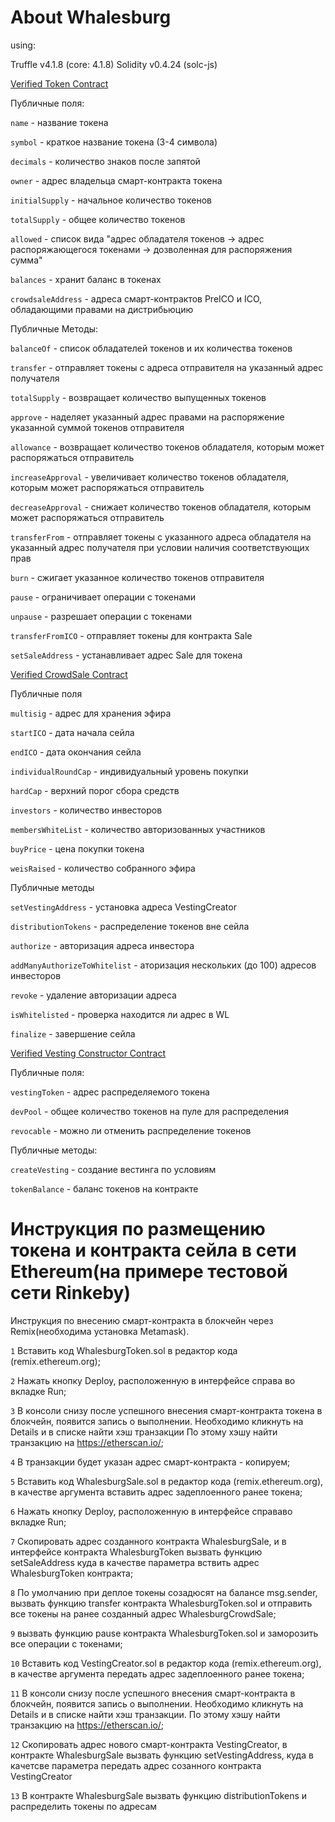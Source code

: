 #  About Whalesburg

using:

Truffle v4.1.8 (core: 4.1.8)
Solidity v0.4.24 (solc-js)

[Verified Token Contract](https://rinkeby.etherscan.io/address/0xd6e66dcb0ecf9bac791b0398bb1d91500ca1ad14)


Публичные поля:

`name` - название токена

`symbol` - краткое название токена (3-4 символа)

`decimals` - количество знаков после запятой

`owner` - адрес владельца смарт-контракта токена

`initialSupply` - начальное количество токенов

`totalSupply` - общее количество токенов

`allowed` - список вида "адрес обладателя токенов -> адрес распоряжающегося токенами -> дозволенная для распоряжения сумма"

`balances` - хранит баланс в токенах

`crowdsaleAddress` - адреса смарт-контрактов PreICO и ICO, обладающими правами на дистрибьюцию

Публичные Методы:

`balanceOf` - список обладателей токенов и их количества токенов

`transfer` - отправляет токены с адреса отправителя на указанный адрес получателя

`totalSupply` - возвращает количество выпущенных токенов

`approve` - наделяет указанный адрес правами на распоряжение указанной суммой токенов отправителя

`allowance` - возвращает количество токенов обладателя, которым может распоряжаться отправитель

`increaseApproval` - увеличивает количество токенов обладателя, которым может распоряжаться отправитель

`decreaseApproval` - снижает количество токенов обладателя, которым может распоряжаться отправитель

`transferFrom` - отправляет токены с указанного адреса обладателя на указанный адрес получателя при условии наличия соответствующих прав

`burn` - сжигает указанное количество токенов отправителя

`pause` - ограничивает операции с токенами

`unpause` - разрешает операции с токенами

`transferFromICO`  - отправляет токены для контракта Sale

`setSaleAddress` - устанавливает адрес Sale для токена




[Verified CrowdSale Contract](https://rinkeby.etherscan.io/address/0x81ada0d4f0ddf3a12a7ee11e6e87849fa16df478)


Публичные поля


`multisig` - адрес для хранения эфира

`startICO` - дата начала сейла

`endICO` - дата окончания сейла

`individualRoundCap` - индивидуальный уровень покупки

`hardCap` - верхний порог сбора средств

`investors` - количество инвесторов

`membersWhiteList` - количество авторизованных участников

`buyPrice` - цена покупки токена

`weisRaised` - количество собранного эфира



Публичные методы


`setVestingAddress` - установка адреса VestingCreator

`distributionTokens` - распределение токенов вне сейла

`authorize` - авторизация адреса инвестора

`addManyAuthorizeToWhitelist` - аторизация нескольких (до 100) адресов инвесторов

`revoke` - удаление авторизации адреса

`isWhitelisted` - проверка находится ли адрес в WL

`finalize` - завершение сейла



[Verified Vesting Constructor Contract](https://rinkeby.etherscan.io/address/0x7256a621e74ad732f2282c810247e9b7c48ef796)


Публичные поля:


`vestingToken` - адрес распределяемого токена

`devPool` - общее количество токенов на пуле для распределения

`revocable` - можно ли отменить распределение токенов

Публичные методы:

`createVesting` - создание вестинга по условиям

`tokenBalance` - баланс токенов на контракте


# Инструкция по размещению токена и контракта сейла в сети Ethereum(на примере тестовой сети Rinkeby)

Инструкция по внесению смарт-контракта в блокчейн через Remix(необходима установка Metamask).

`1` Вставить код WhalesburgToken.sol в редактор кода (remix.ethereum.org);

`2` Нажать кнопку Deploy, расположенную в интерфейсе справа во вкладке Run;

`3` В консоли снизу после успешного внесения смарт-контракта токена в блокчейн, появится запись о выполнении. Необходимо кликнуть на Details и в списке найти хэш транзакции
По этому хэшу найти транзакцию на https://etherscan.io/;

`4` В транзакции будет указан адрес смарт-контракта - копируем;

`5` Вставить код WhalesburgSale.sol в редактор кода (remix.ethereum.org), в качестве аргумента вставить адрес задеплоенного ранее токена;

`6` Нажать кнопку Deploy, расположенную в интерфейсе справаво вкладке Run;

`7` Скопировать адрес созданного контракта WhalesburgSale, и в интерфейсе контракта WhalesburgToken вызвать функцию setSaleAddress куда в качестве параметра вствить адрес WhalesburgToken контракта;

`8` По умолчанию при деплое токены созадюсят на балансе msg.sender, вызвать функцию transfer контракта WhalesburgToken.sol и отправить все токены на ранее созданный адрес WhalesburgCrowdSale;

`9` вызвать функцию pause контракта WhalesburgToken.sol и заморозить все операции с токенами;

`10` Вставить код VestingCreator.sol в редактор кода (remix.ethereum.org), в качестве аргумента передать адрес задеплоенного ранее токена;

`11` В консоли снизу после успешного внесения смарт-контракта в блокчейн, появится запись о выполнении. Необходимо кликнуть на Details и в списке найти хэш транзакции. По этому хэшу найти транзакцию на https://etherscan.io/;

`12` Скопировать адрес нового смарт-контракта VestingCreator, в контракте WhalesburgSale вызвать функцию setVestingAddress, куда в качетсве параметра передать адрес созанного контракта VestingCreator

`13` В контракте WhalesburgSale вызвать функцию distributionTokens и распределить токены по адресам


